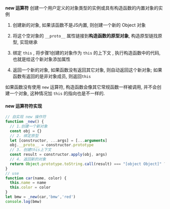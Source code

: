 **new 运算符**
创建一个用户定义的对象类型的实例或具有构造函数的内置对象的实例

1.  创建新的对象, 如果该函数不是JS内置, 则创建一个新的 Object 对象
2.  将这个空对象的 `__proto__` 属性链接到**构造函数的原型对象**, 构造原型链找原型, 实现继承

3.  绑定 `this` , 将步骤1创建的对象作为 `this` 的上下文 , 执行构造函数中的代码, 也就是给这个新对象添加属性
4.  返回一个新的对象, 如果函数没有返回其它对象, 则自动返回这个新对象; 如果函数有返回的是非对象成员, 则返回`this`

如果函数没有使用 `new` 运算符, 构造函数会像其它常规函数一样被调用, 并不会创建一个对象, 这种情况加 `this` 的指向也是不一样的.

#### new 运算符符实现
```javascript
// 自实现 new 操作符
function _new() {
  // 1.创建一个新对象
  const obj = {}
  // 2. 绑定原型
  let [constructor, ...args] = [...arguments]
  obj.__proto__ = constructor.prototype
  // 3. 创建this上下文
  const result = constructor.apply(obj, args)
  // 4. 返回新的对象
  return Object.prototype.toString.call(result) === "[object Object]" ? result : obj
}
// use 
function car(name, color) {
  this.name = name
  this.color = color
}
let bmw = _new(car,'bmw','red')
console.log(bmw)
```